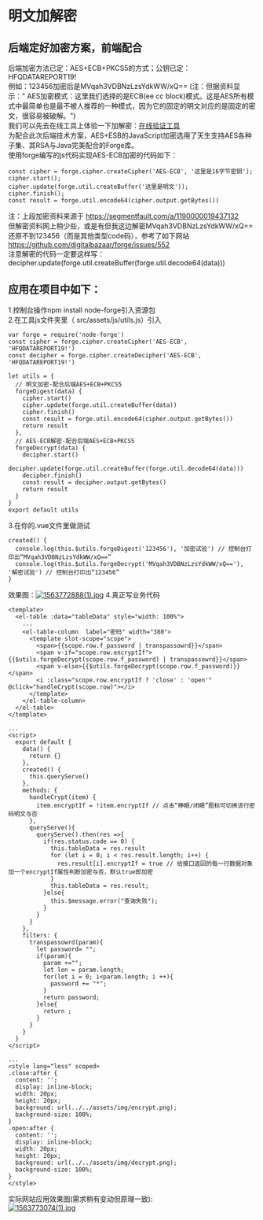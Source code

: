 # 明文加解密  
## 后端定好加密方案，前端配合
后端加密方法已定：AES+ECB+PKCS5的方式；公钥已定：HFQDATAREPORT19!  
例如：123456加密后是MVqah3VDBNzLzsYdkWW/xQ==
(注：但据资料显示：" AES加密模式：这里我们选择的是ECB(ee cc block)模式。这是AES所有模式中最简单也是最不被人推荐的一种模式，因为它的固定的明文对应的是固定的密文，很容易被破解。")  
我们可以先去在线工具上体验一下加解密：[在线验证工具](https://www.keylala.cn/aes)  
为配合此次后端技术方案，AES+ESB的JavaScript加密选用了天生支持AES各种子集、其RSA与Java完美配合的Forge库。  
使用forge编写的js代码实现AES-ECB加密的代码如下：  
```
const cipher = forge.cipher.createCipher('AES-ECB', '这里是16字节密钥');
cipher.start();
cipher.update(forge.util.createBuffer('这里是明文'));
cipher.finish();
const result = forge.util.encode64(cipher.output.getBytes())
```  
注：上段加密资料来源于 https://segmentfault.com/a/1190000019437132  
但解密资料网上稍少些，或是有但我这边解密MVqah3VDBNzLzsYdkWW/xQ==还原不到123456（而是其他类型code码），参考了如下网站
https://github.com/digitalbazaar/forge/issues/552    
注意解密的代码一定要这样写：decipher.update(forge.util.createBuffer(forge.util.decode64(data)))  
## 应用在项目中如下：  
1.控制台操作npm install node-forge引入资源包  
2.在工具js文件夹里（ src/assets/js/utils.js）引入  
```
var forge = require('node-forge')
const cipher = forge.cipher.createCipher('AES-ECB', 'HFQDATAREPORT19!')
const decipher = forge.cipher.createDecipher('AES-ECB', 'HFQDATAREPORT19!')

let utils = {
  // 明文加密-配合后端AES+ECB+PKCS5
  forgeDigest(data) {
    cipher.start()
    cipher.update(forge.util.createBuffer(data))
    cipher.finish()
    const result = forge.util.encode64(cipher.output.getBytes())
    return result
  },
  // AES-ECB解密-配合后端AES+ECB+PKCS5
  forgeDecrypt(data) {
    decipher.start()
    decipher.update(forge.util.createBuffer(forge.util.decode64(data)))
    decipher.finish()
    const result = decipher.output.getBytes()
    return result
  }
}
export default utils
```  
3.在你的.vue文件里做测试  
```
created() {
  console.log(this.$utils.forgeDigest('123456'), '加密试验') // 控制台打印出“MVqah3VDBNzLzsYdkWW/xQ==”
  console.log(this.$utils.forgeDecrypt('MVqah3VDBNzLzsYdkWW/xQ=='), '解密试验') // 控制台打印出“123456”
}
```
效果图：[![1563772888(1).jpg](https://i.loli.net/2019/07/22/5d3547e84905450070.jpg)](https://i.loli.net/2019/07/22/5d3547e84905450070.jpg)
4.真正写业务代码  
```
<template>
  <el-table :data="tableData" style="width: 100%">
    ...
    <el-table-column  label="密码" width="380">
      <template slot-scope="scope">
        <span>{{scope.row.f_password | transpassowrd}}</span>
        <span v-if="scope.row.encryptIf">{{$utils.forgeDecrypt(scope.row.f_password) | transpassowrd}}</span>
        <span v-else>{{$utils.forgeDecrypt(scope.row.f_password)}}</span>
        <i :class="scope.row.encryptIf ? 'close' : 'open'" @click="handleCrypt(scope.row)"></i>
      </template>
    </el-table-column>
  </el-table>
</template>

...
<script>
  export default {
    data() {
      return {}
    },
    created() {
      this.queryServe()
    },
    methods: {
      handleCrypt(item) {
        item.encryptIf = !item.encryptIf // 点击“睁眼/闭眼”图标可切换该行密码明文与否
      },
      queryServe(){
        queryServe().then(res =>{
          if(res.status.code == 0) {
            this.tableData = res.result
            for (let i = 0; i < res.result.length; i++) {
              res.result[i].encryptIf = true // 给接口返回的每一行数据对象加一个encryptIf属性判断加密与否，默认true即加密
            }
            this.tableData = res.result;
          }else{
            this.$message.error("查询失败");
          }
        }
      }
    },
    filters: {
      transpassowrd(param){
        let password= "";
        if(param){
          param +="";
          let len = param.length;
          for(let i = 0; i<param.length; i ++){
            password += "*";
          }
          return password;
        }else{
          return ;
        }
      }
    }
  }
</script>

...
<style lang="less" scoped>
.close:after {
  content: '';
  display: inline-block;
  width: 20px;
  height: 20px;
  background: url(../../assets/img/encrypt.png);
  background-size: 100%;
}
.open:after {
  content: '';
  display: inline-block;
  width: 20px;
  height: 20px;
  background: url(../../assets/img/decrypt.png);
  background-size: 100%;
}
</style>
```  
实际网站应用效果图(需求稍有变动但原理一致):  
[![1563773074(1).jpg](https://i.loli.net/2019/07/22/5d3548a5d52da80388.jpg)](https://i.loli.net/2019/07/22/5d3548a5d52da80388.jpg)
